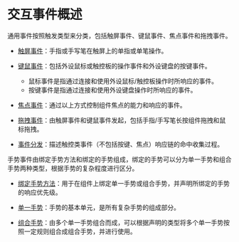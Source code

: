 # 交互事件概述

通用事件按照触发类型来分类，包括触屏事件、键鼠事件、焦点事件和拖拽事件。

- [触屏事件](./cj-common-events-touch-screen-event.md)：手指或手写笔在触屏上的单指或单笔操作。

- [键鼠事件](./cj-common-events-device-input-event.md)：包括外设鼠标或触控板的操作事件和外设键盘的按键事件。
    - 鼠标事件是指通过连接和使用外设鼠标/触控板操作时所响应的事件。
    - 按键事件是指通过连接和使用外设键盘操作时所响应的事件。

- [焦点事件](./cj-common-events-focus-event.md)：通过以上方式控制组件焦点的能力和响应的事件。

- [拖拽事件](./cj-common-events-drag-event.md)：由触屏事件和键鼠事件发起，包括手指/手写笔长按组件拖拽和鼠标拖拽。

- [事件分发](./cj-common-events-distribute.md)：描述触控类事件（不包括按键、焦点）响应链的命中收集过程。

手势事件由绑定手势方法和绑定的手势组成，绑定的手势可以分为单一手势和组合手势两种类型，根据手势的复杂程度进行区分。

- [绑定手势方法](./cj-gesture-events-binding.md)：用于在组件上绑定单一手势或组合手势，并声明所绑定的手势的响应优先级。

- [单一手势](./cj-gesture-events-single-gesture.md)：手势的基本单元，是所有复杂手势的组成部分。

- [组合手势](./cj-gesture-events-combined-gestures.md)：由多个单一手势组合而成，可以根据声明的类型将多个单一手势按照一定规则组合成组合手势，并进行使用。
